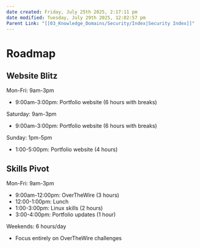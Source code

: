 ```yaml
---
date created: Friday, July 25th 2025, 2:17:11 pm
date modified: Tuesday, July 29th 2025, 12:02:57 pm
Parent Link: "[[03_Knowledge_Domains/Security/Index|Security Index]]"
---
```


# Roadmap

## Website Blitz

Mon-Fri: 9am-3pm
- 9:00am-3:00pm: Portfolio website (6 hours with breaks)

Saturday: 9am-3pm
- 9:00am-3:00pm: Portfolio website (6 hours with breaks)

Sunday: 1pm-5pm  
- 1:00-5:00pm: Portfolio website (4 hours)

## Skills Pivot

Mon-Fri: 9am-3pm
- 9:00am-12:00pm: OverTheWire (3 hours)
- 12:00-1:00pm: Lunch
- 1:00-3:00pm: Linux skills (2 hours)
- 3:00-4:00pm: Portfolio updates (1 hour)

Weekends: 6 hours/day
- Focus entirely on OverTheWire challenges